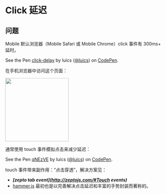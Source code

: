 # Click 延迟

## 问题

Mobile 默认浏览器（Mobile Safari 或 Mobile Chrome）click 事件有 300ms+ 延时。

<p data-height="265" data-theme-id="0" data-slug-hash="aKLRRV" data-default-tab="js,result" data-user="luics" data-embed-version="2" data-pen-title="click-delay" class="codepen">See the Pen <a href="https://codepen.io/luics/pen/aKLRRV/">click-delay</a> by luics (<a href="https://codepen.io/luics">@luics</a>) on <a href="https://codepen.io">CodePen</a>.</p>
<script async src="https://static.codepen.io/assets/embed/ei.js"></script>

在手机浏览器中访问这个页面：

<img src="https://ws3.sinaimg.cn/large/006tNc79ly1fscxxte815j307s07st8h.jpg" width="200" ali="qr">


通常使用 touch 事件模拟点击来减少延迟：

<p data-height="265" data-theme-id="0" data-slug-hash="qNEzVE" data-default-tab="js,result" data-user="luics" data-embed-version="2" class="codepen">See the Pen <a href="http://codepen.io/luics/pen/qNEzVE/">qNEzVE</a> by luics (<a href="http://codepen.io/luics">@luics</a>) on <a href="http://codepen.io">CodePen</a>.</p>
<script async src="//assets.codepen.io/assets/embed/ei.js"></script>

touch 事件带来副作用：“点击穿透”，解决方案见：

* ***[zepto tab event](http://zeptojs.com/#Touch events)***
* [hammer.js](https://github.com/hammerjs/hammer.js) 最初也是以完善解决点击延迟和丰富的手势封装而著称的。 





